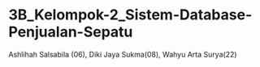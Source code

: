 # 3B_Kelompok-2_Sistem-Database-Penjualan-Sepatu
Ashlihah Salsabila (06), Diki Jaya Sukma(08), Wahyu Arta Surya(22)

